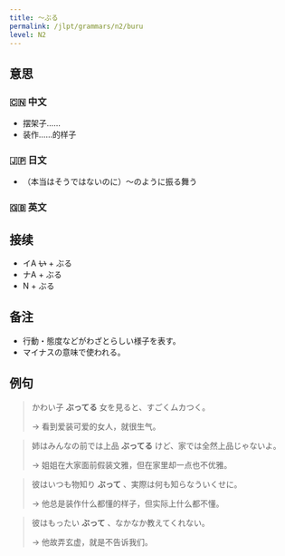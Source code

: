 ```yaml
---
title: 〜ぶる
permalink: /jlpt/grammars/n2/buru
level: N2
---
```


## 意思

### 🇨🇳 中文

- 摆架子……
- 装作……的样子

### 🇯🇵 日文

- （本当はそうではないのに）〜のように振る舞う

### 🇬🇧 英文


## 接续

- イA ~~い~~ + ぶる
- ナA + ぶる
- N + ぶる

## 备注

- 行動・態度などがわざとらしい様子を表す。
- マイナスの意味で使われる。

## 例句

> かわい子 **ぶってる** 女を見ると、すごくムカつく。
>
> → 看到爱装可爱的女人，就很生气。

> 姉はみんなの前では上品 **ぶってる** けど、家では全然上品じゃないよ。
>
> → 姐姐在大家面前假装文雅，但在家里却一点也不优雅。

> 彼はいつも物知り **ぶって** 、実際は何も知らなういくせに｡
>
> → 他总是装作什么都懂的样子，但实际上什么都不懂。

> 彼はもったい **ぶって** 、なかなか教えてくれない。
>
> → 他故弄玄虚，就是不告诉我们。

